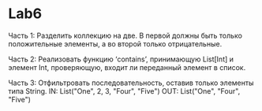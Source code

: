 # Lab6

Часть 1: Разделить коллекцию на две. В первой должны быть только положительные элементы,
а во второй только отрицательные.

Часть 2: Реализовать функцию ‘contains’, принимающую List[Int] и элемент Int, проверяющую,
входит ли переданный элемент в список.

Часть 3: Отфильтровать последовательность, оставив только элементы типа String.
IN: List("One", 2, 3, "Four", "Five")
OUT: List("One", "Four", "Five")
